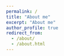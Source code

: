 ```yaml
---
permalink: /
title: "About me"
excerpt: "About me"
author_profile: true
redirect_from: 
  - /about/
  - /about.html
---
```


<!-- I am interested in the areas of Computer Vision and Deep Learning, specifically working on problems at the intersection of Deep Learning with applications in Computer Vision.
<br><br>
I am currently looking for research opportunities in this space.
<br><br>
I worked at [Goldman Sachs](https://www.goldmansachs.com/worldwide/india/){:target="_blank"}, Bengaluru, India from June 2018 to Feb 2022, where I was fortunate to work in two different teams. I was part of Marquee Portfolio Analytics team for an year from Feb 2021 to Feb 2022, where I focused on building portfolio analytical tools on the Marquee platform for hedge fund managers and institutional clients to understand the performance of their portfolios, and mainly worked on developing the [Carbon Analytics Tool](https://marquee.gs.com/welcome/campaigns/carbon-portfolio-analytics){:target="_blank"}. Before that I was part of Market Risk Strats team, and worked on building Risk Models that help capture the Market Risk exposure, mainly looking at Interest Rate and Commodities space. I was also part of the GSRisk initiative developing an enhanced risk engine to converge on unified risk engine across divisions. Before joining full time, I did my Summer Internship in 2017 in the same Market Risk Strats team working on backfilling of timeseries. I also did a couple of internships at [Infurnia](https://www.infurnia.com/){:target="_blank"} and [Tavaga](https://tavaga.com/){:target="_blank"} during my sophomore year.
<br><br>
I graduated with a Bachelor of Technology in Computer Science and Engineering and a Minor in Mathematics from [Indian Institute of Technology, Bombay](https://www.iitb.ac.in/){:target="_blank"}, India in 2018. -->
